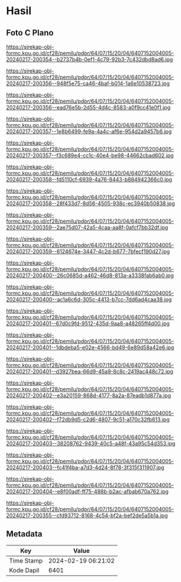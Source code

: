 # Hasil

## Foto C Plano

https://sirekap-obj-formc.kpu.go.id/cf28/pemilu/pdpr/64/07/15/20/04/6407152004005-20240217-200354--b2737b4b-0ef1-4c79-92b3-7c432dbd8ad6.jpg

https://sirekap-obj-formc.kpu.go.id/cf28/pemilu/pdpr/64/07/15/20/04/6407152004005-20240217-200356--948f5e75-ca46-4baf-b014-1a6e10538723.jpg

https://sirekap-obj-formc.kpu.go.id/cf28/pemilu/pdpr/64/07/15/20/04/6407152004005-20240217-200356--ead76e5b-2d55-4d4c-8583-a0f9cc41e0f1.jpg

https://sirekap-obj-formc.kpu.go.id/cf28/pemilu/pdpr/64/07/15/20/04/6407152004005-20240217-200357--1e8b6499-fe9a-4a4c-af6e-954d2a9457b6.jpg

https://sirekap-obj-formc.kpu.go.id/cf28/pemilu/pdpr/64/07/15/20/04/6407152004005-20240217-200357--f3c689e4-cc1c-40e4-be98-44662cbad602.jpg

https://sirekap-obj-formc.kpu.go.id/cf28/pemilu/pdpr/64/07/15/20/04/6407152004005-20240217-200358--fd5110cf-6939-4a76-8443-b884942366c0.jpg

https://sirekap-obj-formc.kpu.go.id/cf28/pemilu/pdpr/64/07/15/20/04/6407152004005-20240217-200358--28f433d7-8d56-4505-938c-ec3940b50838.jpg

https://sirekap-obj-formc.kpu.go.id/cf28/pemilu/pdpr/64/07/15/20/04/6407152004005-20240217-200359--2ae75d07-42a5-4caa-aa8f-0afcf7bb32df.jpg

https://sirekap-obj-formc.kpu.go.id/cf28/pemilu/pdpr/64/07/15/20/04/6407152004005-20240217-200359--6124674e-3447-4c2d-b677-7bfecf190d27.jpg

https://sirekap-obj-formc.kpu.go.id/cf28/pemilu/pdpr/64/07/15/20/04/6407152004005-20240217-200400--26c0685d-a462-46d8-813a-a3338fab6ab0.jpg

https://sirekap-obj-formc.kpu.go.id/cf28/pemilu/pdpr/64/07/15/20/04/6407152004005-20240217-200400--ac1a6c6d-305c-4413-b7cc-7dd6ad4caa38.jpg

https://sirekap-obj-formc.kpu.go.id/cf28/pemilu/pdpr/64/07/15/20/04/6407152004005-20240217-200401--67d0c9fd-9512-435d-9aa8-a48265ff4d00.jpg

https://sirekap-obj-formc.kpu.go.id/cf28/pemilu/pdpr/64/07/15/20/04/6407152004005-20240217-200401--1dbdeba5-e02e-4566-bd49-6e89d58a42e6.jpg

https://sirekap-obj-formc.kpu.go.id/cf28/pemilu/pdpr/64/07/15/20/04/6407152004005-20240217-200401--d3927bea-66d9-45a9-8c8c-2419ac448c72.jpg

https://sirekap-obj-formc.kpu.go.id/cf28/pemilu/pdpr/64/07/15/20/04/6407152004005-20240217-200402--e3a20159-868d-4177-8a2a-87eadb1d877a.jpg

https://sirekap-obj-formc.kpu.go.id/cf28/pemilu/pdpr/64/07/15/20/04/6407152004005-20240217-200402--f72db9d5-c2d6-4807-9c51-a170c32fb613.jpg

https://sirekap-obj-formc.kpu.go.id/cf28/pemilu/pdpr/64/07/15/20/04/6407152004005-20240217-200403--38208762-9439-40c5-a48f-43a95c54d353.jpg

https://sirekap-obj-formc.kpu.go.id/cf28/pemilu/pdpr/64/07/15/20/04/6407152004005-20240217-200403--fc41f4ba-a7d3-4d24-8f78-3f315f311907.jpg

https://sirekap-obj-formc.kpu.go.id/cf28/pemilu/pdpr/64/07/15/20/04/6407152004005-20240217-200404--e8f00adf-ff75-488b-b2ac-afbab670a762.jpg

https://sirekap-obj-formc.kpu.go.id/cf28/pemilu/pdpr/64/07/15/20/04/6407152004005-20240217-200355--cfd93712-8168-4c54-bf2a-bef2de5a5b1a.jpg


## Metadata

| Key        | Value               |
| ---------- | ------------------- |
| Time Stamp | 2024-02-19 06:21:02 |
| Kode Dapil | 6401                |




